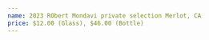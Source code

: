 ```yaml
---
name: 2023 RObert Mondavi private selection Merlot, CA
price: $12.00 (Glass), $46.00 (Bottle)
---
```

